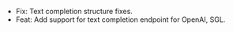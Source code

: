 <!-- The pattern we follow here is to keep the changelog for the latest version -->
<!-- Old changelogs are automatically attached to the GitHub releases -->

- Fix: Text completion structure fixes.
- Feat: Add support for text completion endpoint for OpenAI, SGL.